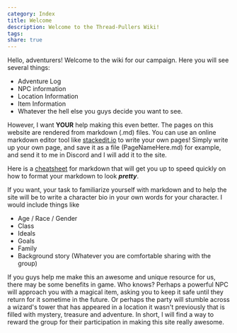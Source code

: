 ```yaml
---
category: Index
title: Welcome
description: Welcome to the Thread-Pullers Wiki!
tags:
share: true
---
```

Hello, adventurers!
Welcome to the wiki for our campaign. Here you will see several things:
- Adventure Log
- NPC information
- Location Information
- Item Information
- Whatever the hell else you guys decide you want to see.

However, I want **YOUR** help making this even better. The pages on this website are rendered from markdown (.md) files. You can use an online markdown editor tool like [stackedit.io](https://stackedit.io/) to write your own pages! Simply write up your own page, and save it as a file (PageNameHere.md) for example, and send it to me in Discord and I will add it to the site. 

Here is a [cheatsheet](https://github.com/adam-p/markdown-here/wiki/Markdown-Cheatsheet) for markdown that will get you up to speed quickly on how to format your markdown to look ***pretty***.

If you want, your task to familiarize yourself with markdown and to help the site will be to write a character bio in your own words for your character. I would include things like
- Age / Race / Gender
- Class
- Ideals
- Goals
- Family
- Background story (Whatever you are comfortable sharing with the group)

If you guys help me make this an awesome and unique resource for us, there may be some benefits in game. Who knows? Perhaps a powerful NPC will approach you with a magical item, asking you to keep it safe until they return for it sometime in the future. Or perhaps the party will stumble across a wizard's tower that has appeared in a location it wasn't previously that is filled with mystery, treasure and adventure. In short, I will find a way to reward the group for their participation in making this site really awesome.